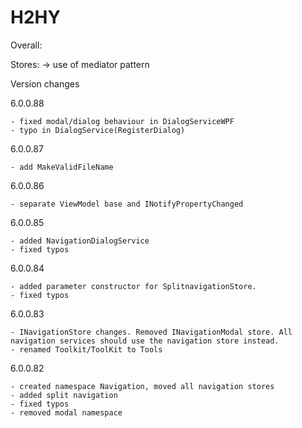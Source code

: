 # H2HY

Overall:

Stores:
-> use of mediator pattern

Version changes

6.0.0.88

	- fixed modal/dialog behaviour in DialogServiceWPF
	- typo in DialogService(RegisterDialog)

6.0.0.87

	- add MakeValidFileName

6.0.0.86

	- separate ViewModel base and INotifyPropertyChanged

6.0.0.85

	- added NavigationDialogService
	- fixed typos

6.0.0.84

	- added parameter constructor for SplitnavigationStore.
	- fixed typos

6.0.0.83

	- INavigationStore changes. Removed INavigationModal store. All navigation services should use the navigation store instead.
	- renamed Toolkit/ToolKit to Tools

6.0.0.82

	- created namespace Navigation, moved all navigation stores
	- added split navigation
	- fixed typos
	- removed modal namespace
